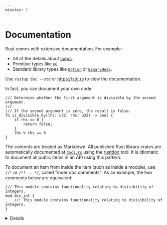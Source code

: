 ```yaml
---
minutes: 5
---
```


# Documentation

Rust comes with extensive documentation. For example:

- All of the details about
  [loops](https://doc.rust-lang.org/stable/reference/expressions/loop-expr.html).
- Primitive types like
  [`u8`](https://doc.rust-lang.org/stable/std/primitive.u8.html).
- Standard library types like
  [`Option`](https://doc.rust-lang.org/stable/std/option/enum.Option.html) or
  [`BinaryHeap`](https://doc.rust-lang.org/stable/std/collections/struct.BinaryHeap.html).

Use `rustup doc --std` or <https://std.rs> to view the documentation.

In fact, you can document your own code:

```rust,editable
/// Determine whether the first argument is divisible by the second argument.
///
/// If the second argument is zero, the result is false.
fn is_divisible_by(lhs: u32, rhs: u32) -> bool {
    if rhs == 0 {
        return false;
    }
    lhs % rhs == 0
}
```

The contents are treated as Markdown. All published Rust library crates are
automatically documented at [`docs.rs`](https://docs.rs) using the
[rustdoc](https://doc.rust-lang.org/rustdoc/what-is-rustdoc.html) tool. It is
idiomatic to document all public items in an API using this pattern.

To document an item from inside the item (such as inside a module), use `//!` or
`/*! .. */`, called "inner doc comments". As an example, the two comments below
are equivalent:

```rust,editable
/// This module contains functionality relating to divisibility of integers.
mod div_int {
    //! This module contains functionality relating to divisibility of integers.
}
```

<details>

- Show students the generated docs for the `rand` crate at
  <https://docs.rs/rand>.

</details>
